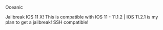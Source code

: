 Oceanic 

 Jailbreak IOS 11 X! This is compatible with IOS 11 - 11.1.2 | IOS 11.2.1 is my plan to get a jailbreak! SSH compatible!
 
 
